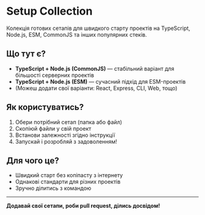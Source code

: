 # Setup Collection

Колекція готових сетапів для швидкого старту проектів на TypeScript, Node.js, ESM, CommonJS та інших популярних стеків.

## Що тут є?
- **TypeScript + Node.js (CommonJS)** — стабільний варіант для більшості серверних проектів
- **TypeScript + Node.js (ESM)** — сучасний підхід для ESM-проектів
- (Можеш додати свої варіанти: React, Express, CLI, Web, тощо)

## Як користуватись?
1. Обери потрібний сетап (папка або файл)
2. Скопіюй файли у свій проект
3. Встанови залежності згідно інструкції
4. Запускай і розробляй з задоволенням!

## Для чого це?
- Швидкий старт без копіпасту з інтернету
- Однакові стандарти для різних проектів
- Зручно ділитись з командою

---

**Додавай свої сетапи, роби pull request, ділись досвідом!**
